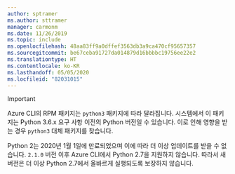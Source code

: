 ```yaml
---
author: sptramer
ms.author: sttramer
manager: carmonm
ms.date: 11/26/2019
ms.topic: include
ms.openlocfilehash: 48aa83ff9a0dffef3563db3a9ca470cf95657357
ms.sourcegitcommit: be67ceba91727da014879d16bbbbc19756ee22e2
ms.translationtype: HT
ms.contentlocale: ko-KR
ms.lasthandoff: 05/05/2020
ms.locfileid: "82031015"
---
```

> [!IMPORTANT]
>
> Azure CLI의 RPM 패키지는 `python3` 패키지에 따라 달라집니다. 시스템에서 이 패키지는 Python 3.6.x 요구 사항 이전의 Python 버전일 수 있습니다. 이로 인해 영향을 받는 경우 `python3` 대체 패키지를 찾습니다.
>
> Python 2는 2020년 1월 1일에 만료되었으며 이에 따라 더 이상 업데이트를 받을 수 없습니다. `2.1.0` 버전 이후 Azure CLI에서 Python 2.7을 지원하지 않습니다. 따라서 새 버전은 더 이상 Python 2.7에서 올바르게 실행되도록 보장하지 않습니다.
